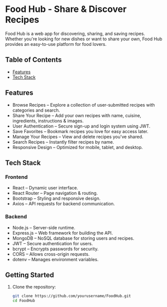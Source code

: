# Food Hub - Share & Discover Recipes  

Food Hub is a web app for discovering, sharing, and saving recipes. Whether you're looking for new dishes or want to share your own, Food Hub provides an easy-to-use platform for food lovers.  

## Table of Contents  
- [Features](#features)  
- [Tech Stack](#tech-stack)  

## Features  

- Browse Recipes – Explore a collection of user-submitted recipes with categories and search.  
- Share Your Recipe – Add your own recipes with name, cuisine, ingredients, instructions & images.  
- User Authentication – Secure sign-up and login system using JWT.  
- Save Favorites – Bookmark recipes you love for easy access later.  
- Manage Your Recipes – View and delete recipes you've shared.  
- Search Recipes – Instantly filter recipes by name.  
- Responsive Design – Optimized for mobile, tablet, and desktop.  

## Tech Stack  

### Frontend  
- React – Dynamic user interface.  
- React Router – Page navigation & routing.  
- Bootstrap – Styling and responsive design.  
- Axios – API requests for backend communication.  

### Backend  
- Node.js – Server-side runtime.  
- Express.js – Web framework for building the API.  
- MongoDB – NoSQL database for storing users and recipes.  
- JWT – Secure authentication for users.  
- bcrypt – Encrypts passwords for security.  
- CORS – Allows cross-origin requests.  
- dotenv – Manages environment variables.  

## Getting Started  

1. Clone the repository:  
   ```sh
   git clone https://github.com/yourusername/FoodHub.git
   cd FoodHub
